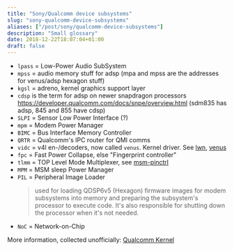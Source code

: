 ```yaml
---
title: "Sony/Qualcomm device subsystems"
slug: "sony-qualcomm-device-subsystems"
aliases: ["/post/sony/qualcomm-device-subsystems"]
description: "Small glossary"
date: 2018-12-22T18:07:04+01:00
draft: false
---
```


- `lpass` = Low-Power Audio SubSystem
- `mpss` = audio memory stuff for adsp
  (mpa and mpss are the addresses for venus/adsp hexagon stuff)
- `kgsl` = adreno, kernel graphics support layer
- `cdsp` is the term for adsp on newer snapdragon processors
  https://developer.qualcomm.com/docs/snpe/overview.html
  (sdm835 has adsp, 845 and 855 have cdsp)
- `SLPI` = Sensor Low Power Interface (?)
- `mpm` = Modem Power Manager
- `BIMC` = Bus Interface Memory Controller
- `QRTR` = Qualcomm's IPC router for QMI comms
- `vidc` = v4l en-/decoders, now called `venus`. Kernel driver.
  See [lwn][lwn-vidc], [venus][venus-kernel]
- `fpc` = Fast Power Collapse, else "Fingerprint controller"
- `tlmm` = TOP Level Mode Multiplexer, see [msm-pinctrl][tlmm]
- `MPM` = MSM sleep Power Manager
- `PIL` = Peripheral Image Loader
  > used for loading QDSP6v5 (Hexagon) firmware images for modem subsystems into
  > memory and preparing the subsystem's processor to execute code. It's also
  > responsible for shutting down the processor when it's not needed.
- `NoC` = Network-on-Chip

More information, collected unofficially: [Qualcomm Kernel][osmocom]

[lwn-vidc]: https://lwn.net/Articles/705831/
[venus-kernel]: https://github.com/torvalds/linux/blob/d8924c0d76aaa52e4811b5c64115d9a7f36cc73a/Documentation/devicetree/bindings/media/qcom%2Cvenus.txt
[tlmm]: https://android.googlesource.com/kernel/msm/+/android-wear-5.0.2_r0.1/Documentation/devicetree/bindings/pinctrl/msm-pinctrl.txt
[osmocom]: https://osmocom.org/projects/quectel-modems/wiki/Qualcomm_Kernel
